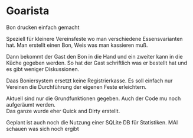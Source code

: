 # Goarista
Bon drucken einfach gemacht

Speziell für kleinere Vereinsfeste wo man verschiedene Essensvarianten hat.
Man erstellt einen Bon, Weis was man kassieren muß. 

Dann bekommt der Gast den Bon in die Hand und ein zweiter kann in die Küche gegeben werden.
So hat der Gast schriftlich was er bestellt hat und es gibt weniger Diskussionen.

Daas Boniersystem ersetzt keine Registrierkasse. Es soll einfach nur Vereinen die Durchführung der eigenen Feste erleichtern.

Aktuell sind nur die Grundfunktionen gegeben.
Auch der Code mu noch aufgeräumt werden.  
Das ganze wurde eher Quick and Dirty erstellt.

Geplant ist auch noch die Nutzung einer SQLite DB für Statistiken.
MAl schauen was sich noch ergibt

